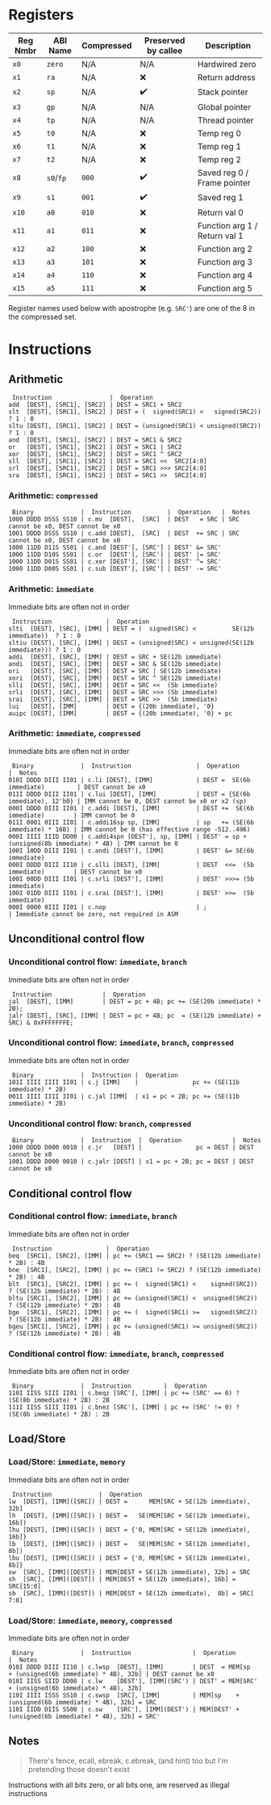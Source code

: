 # Registers
| Reg Nmbr | ABI Name | Compressed | Preserved by callee | Description |
|----------|----------|------------|---------------------|-------------|
|   `x0`   |  `zero`  |     N/A    |         N/A         | Hardwired zero
|   `x1`   |   `ra`   |     N/A    |         :x:         | Return address
|   `x2`   |   `sp`   |     N/A    | :heavy_check_mark:  | Stack pointer
|   `x3`   |   `gp`   |     N/A    |         N/A         | Global pointer
|   `x4`   |   `tp`   |     N/A    |         N/A         | Thread pointer
|   `x5`   |   `t0`   |     N/A    |         :x:         | Temp reg 0
|   `x6`   |   `t1`   |     N/A    |         :x:         | Temp reg 1
|   `x7`   |   `t2`   |     N/A    |         :x:         | Temp reg 2
|   `x8`   | `s0`/`fp`|    `000`   | :heavy_check_mark:  | Saved reg 0 / Frame pointer
|   `x9`   |   `s1`   |    `001`   | :heavy_check_mark:  | Saved reg 1
|   `x10`  |   `a0`   |    `010`   |         :x:         | Return val 0
|   `x11`  |   `a1`   |    `011`   |         :x:         | Function arg 1 / Return val 1
|   `x12`  |   `a2`   |    `100`   |         :x:         | Function arg 2
|   `x13`  |   `a3`   |    `101`   |         :x:         | Function arg 3
|   `x14`  |   `a4`   |    `110`   |         :x:         | Function arg 4
|   `x15`  |   `a5`   |    `111`   |         :x:         | Function arg 5

Register names used below with apostrophe (e.g. `SRC'`) are one of the 8 in the compressed set.

# Instructions
## Arithmetic
```
 Instruction                |  Operation
add  [DEST], [SRC1], [SRC2] | DEST = SRC1 + SRC2
slt  [DEST], [SRC1], [SRC2] | DEST = (  signed(SRC1) <   signed(SRC2)) ? 1 : 0
sltu [DEST], [SRC1], [SRC2] | DEST = (unsigned(SRC1) < unsigned(SRC2)) ? 1 : 0
and  [DEST], [SRC1], [SRC2] | DEST = SRC1 & SRC2
or   [DEST], [SRC1], [SRC2] | DEST = SRC1 | SRC2
xor  [DEST], [SRC1], [SRC2] | DEST = SRC1 ^ SRC2
sll  [DEST], [SRC1], [SRC2] | DEST = SRC1 <<  SRC2[4:0]
srl  [DEST], [SRC1], [SRC2] | DEST = SRC1 >>> SRC2[4:0]
sra  [DEST], [SRC1], [SRC2] | DEST = SRC1 >>  SRC2[4:0]
```

### Arithmetic: `compressed`
```
 Binary             |  Instruction          |  Operation   |  Notes
1000 DDDD DSSS SS10 | c.mv  [DEST],  [SRC]  | DEST   = SRC | SRC cannot be x0, DEST cannot be x0
1001 DDDD DSSS SS10 | c.add [DEST],  [SRC]  | DEST  += SRC | SRC cannot be x0, DEST cannot be x0
1000 11DD D11S SS01 | c.and [DEST'], [SRC'] | DEST' &= SRC'
1000 11DD D10S SS01 | c.or  [DEST'], [SRC'] | DEST' |= SRC'
1000 11DD D01S SS01 | c.xor [DEST'], [SRC'] | DEST' ^= SRC'
1000 11DD D00S SS01 | c.sub [DEST'], [SRC'] | DEST' -= SRC'
```

### Arithmetic: `immediate`
Immediate bits are often not in order
```
 Instruction               |  Operation
slti  [DEST], [SRC], [IMM] | DEST = (  signed(SRC) <          SE(12b immediate))  ? 1 : 0
sltiu [DEST], [SRC], [IMM] | DEST = (unsigned(SRC) < unsigned(SE(12b immediate))) ? 1 : 0
addi  [DEST], [SRC], [IMM] | DEST = SRC + SE(12b immediate)
andi  [DEST], [SRC], [IMM] | DEST = SRC & SE(12b immediate)
ori   [DEST], [SRC], [IMM] | DEST = SRC | SE(12b immediate)
xori  [DEST], [SRC], [IMM] | DEST = SRC ^ SE(12b immediate)
slli  [DEST], [SRC], [IMM] | DEST = SRC <<  (5b immediate)
srli  [DEST], [SRC], [IMM] | DEST = SRC >>> (5b immediate)
srai  [DEST], [SRC], [IMM] | DEST = SRC >>  (5b immediate)
lui   [DEST], [IMM]        | DEST = {(20b immediate), '0}
auipc [DEST], [IMM]        | DEST = {(20b immediate), '0} + pc
```

### Arithmetic: `immediate`, `compressed`
Immediate bits are often not in order
```
 Binary             |  Instruction                  |  Operation                       |  Notes
010I DDDD DIII II01 | c.li [DEST], [IMM]            | DEST =  SE(6b immediate)         | DEST cannot be x0
011I DDDD DIII II01 | c.lui [DEST], [IMM]           | DEST = {SE(6b immediate), 12'b0} | IMM cannot be 0, DEST cannot be x0 or x2 (sp)
000I DDDD DIII II01 | c.addi [DEST], [IMM]          | DEST +=  SE(6b immediate)        | IMM cannot be 0
011I 0001 0III II01 | c.addi16sp sp, [IMM]          | sp   += (SE(6b immediate) * 16B) | IMM cannot be 0 (has effective range -512..496)
000I IIII IIID DD00 | c.addi4spn [DEST'], sp, [IMM] | DEST' = sp + (unsigned(8b immediate) * 4B) | IMM cannot be 0
100I 10DD DIII II01 | c.andi [DEST'], [IMM]         | DEST' &= SE(6b immediate)
000I DDDD DIII II10 | c.slli [DEST], [IMM]          | DEST  <<=  (5b immediate)        | DEST cannot be x0
100I 00DD DIII II01 | c.srli [DEST'], [IMM]         | DEST' >>>= (5b immediate)
100I 01DD DIII II01 | c.srai [DEST'], [IMM]         | DEST' >>=  (5b immediate)
000I 0000 0III II01 | c.nop                         | ;                                | Immediate cannot be zero, not required in ASM
```

## Unconditional control flow
### Unconditional control flow: `immediate`, `branch`
Immediate bits are often not in order
```
 Instruction              |  Operation
jal  [DEST], [IMM]        | DEST = pc + 4B; pc += (SE(20b immediate) * 2B);
jalr [DEST], [SRC], [IMM] | DEST = pc + 4B; pc  = (SE(12b immediate) + SRC) & 0xFFFFFFFE;
```

### Unconditional control flow: `immediate`, `branch`, `compressed`
Immediate bits are often not in order
```
 Binary             |  Instruction |  Operation
101I IIII IIII II01 | c.j [IMM]    |               pc += (SE(11b immediate) * 2B)
001I IIII IIII II01 | c.jal [IMM]  | x1 = pc + 2B; pc += (SE(11b immediate) * 2B)
```

### Unconditional control flow: `branch`, `compressed`
```
 Binary             |  Instruction  |  Operation              |  Notes
1000 DDDD D000 0010 | c.jr   [DEST] |               pc = DEST | DEST cannot be x0
1001 DDDD D000 0010 | c.jalr [DEST] | x1 = pc + 2B; pc = DEST | DEST cannot be x0
```

## Conditional control flow
### Conditional control flow: `immediate`, `branch`
Immediate bits are often not in order
```
 Instruction               |  Operation
beq  [SRC1], [SRC2], [IMM] | pc += (SRC1 == SRC2) ? (SE(12b immediate) * 2B) : 4B
bne  [SRC1], [SRC2], [IMM] | pc += (SRC1 != SRC2) ? (SE(12b immediate) * 2B) : 4B
blt  [SRC1], [SRC2], [IMM] | pc += (  signed(SRC1) <    signed(SRC2)) ? (SE(12b immediate) * 2B) : 4B
bltu [SRC1], [SRC2], [IMM] | pc += (unsigned(SRC1) <  unsigned(SRC2)) ? (SE(12b immediate) * 2B) : 4B
bge  [SRC1], [SRC2], [IMM] | pc += (  signed(SRC1) >=   signed(SRC2)) ? (SE(12b immediate) * 2B) : 4B
bgeu [SRC1], [SRC2], [IMM] | pc += (unsigned(SRC1) >= unsigned(SRC2)) ? (SE(12b immediate) * 2B) : 4B
```

### Conditional control flow: `immediate`, `branch`, `compressed`
Immediate bits are often not in order
```
 Binary             |  Instruction         |  Operation
110I IISS SIII II01 | c.beqz [SRC'], [IMM] | pc += (SRC' == 0) ? (SE(8b immediate) * 2B) : 2B
111I IISS SIII II01 | c.bnez [SRC'], [IMM] | pc += (SRC' != 0) ? (SE(8b immediate) * 2B) : 2B
```

## Load/Store
### Load/Store: `immediate`, `memory`
Immediate bits are often not in order
```
 Instruction             |  Operation
lw  [DEST], [IMM]([SRC]) | DEST =      MEM[SRC + SE(12b immediate), 32b]
lh  [DEST], [IMM]([SRC]) | DEST =   SE(MEM[SRC + SE(12b immediate), 16b])
lhu [DEST], [IMM]([SRC]) | DEST = {'0, MEM[SRC + SE(12b immediate), 16b]}
lb  [DEST], [IMM]([SRC]) | DEST =   SE(MEM[SRC + SE(12b immediate),  8b])
lbu [DEST], [IMM]([SRC]) | DEST = {'0, MEM[SRC + SE(12b immediate),  8b]}
sw  [SRC], [IMM]([DEST]) | MEM[DEST + SE(12b immediate), 32b] = SRC
sh  [SRC], [IMM]([DEST]) | MEM[DEST + SE(12b immediate), 16b] = SRC[15:0]
sb  [SRC], [IMM]([DEST]) | MEM[DEST + SE(12b immediate),  8b] = SRC[ 7:0]
```

### Load/Store: `immediate`, `memory`, `compressed`
Immediate bits are often not in order
```
 Binary             |  Instruction                 |  Operation                                             |  Notes
010I DDDD DIII II10 | c.lwsp  [DEST], [IMM]        | DEST  = MEM[sp   + (unsigned(6b immediate) * 4B), 32b] | DEST cannot be x0
010I IISS SIID DD00 | c.lw    [DEST'], [IMM](SRC') | DEST' = MEM[SRC' + (unsigned(6b immediate) * 4B), 32b]
110I IIII ISSS SS10 | c.swsp  [SRC], [IMM]         | MEM[sp    + (unsigned(6b immediate) * 4B), 32b] = SRC
110I IIDD DIIS SS00 | c.sw    [SRC'], [IMM](DEST') | MEM[DEST' + (unsigned(6b immediate) * 4B), 32b] = SRC'
```

## Notes

> There's fence, ecall, ebreak, c.ebreak, (and hint) too but I'm pretending those doesn't exist

Instructions with all bits zero, or all bits one, are reserved as illegal instructions
